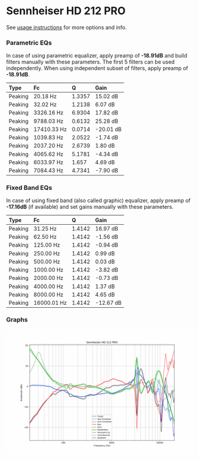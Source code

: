 # Sennheiser HD 212 PRO
See [usage instructions](https://github.com/jaakkopasanen/AutoEq#usage) for more options and info.

### Parametric EQs
In case of using parametric equalizer, apply preamp of **-18.91dB** and build filters manually
with these parameters. The first 5 filters can be used independently.
When using independent subset of filters, apply preamp of **-18.91dB**.

| Type    | Fc          |      Q | Gain      |
|:--------|:------------|:-------|:----------|
| Peaking | 20.18 Hz    | 1.3357 | 15.02 dB  |
| Peaking | 32.02 Hz    | 1.2138 | 6.07 dB   |
| Peaking | 3326.16 Hz  | 6.9304 | 17.82 dB  |
| Peaking | 9788.03 Hz  | 0.6132 | 25.28 dB  |
| Peaking | 17410.33 Hz | 0.0714 | -20.01 dB |
| Peaking | 1039.83 Hz  | 2.0522 | -1.74 dB  |
| Peaking | 2037.20 Hz  | 2.6739 | 1.80 dB   |
| Peaking | 4065.62 Hz  | 5.1781 | -4.34 dB  |
| Peaking | 6033.97 Hz  | 1.657  | 4.69 dB   |
| Peaking | 7084.43 Hz  | 4.7341 | -7.90 dB  |

### Fixed Band EQs
In case of using fixed band (also called graphic) equalizer, apply preamp of **-17.16dB**
(if available) and set gains manually with these parameters.

| Type    | Fc          |      Q | Gain      |
|:--------|:------------|:-------|:----------|
| Peaking | 31.25 Hz    | 1.4142 | 16.97 dB  |
| Peaking | 62.50 Hz    | 1.4142 | -1.56 dB  |
| Peaking | 125.00 Hz   | 1.4142 | -0.94 dB  |
| Peaking | 250.00 Hz   | 1.4142 | 0.99 dB   |
| Peaking | 500.00 Hz   | 1.4142 | 0.03 dB   |
| Peaking | 1000.00 Hz  | 1.4142 | -3.82 dB  |
| Peaking | 2000.00 Hz  | 1.4142 | -0.73 dB  |
| Peaking | 4000.00 Hz  | 1.4142 | 1.37 dB   |
| Peaking | 8000.00 Hz  | 1.4142 | 4.65 dB   |
| Peaking | 16000.01 Hz | 1.4142 | -12.67 dB |

### Graphs
![](./Sennheiser%20HD%20212%20PRO.png)